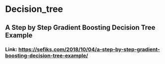 # Decision_tree
## A Step by Step Gradient Boosting Decision Tree Example
### Link: https://sefiks.com/2018/10/04/a-step-by-step-gradient-boosting-decision-tree-example/
